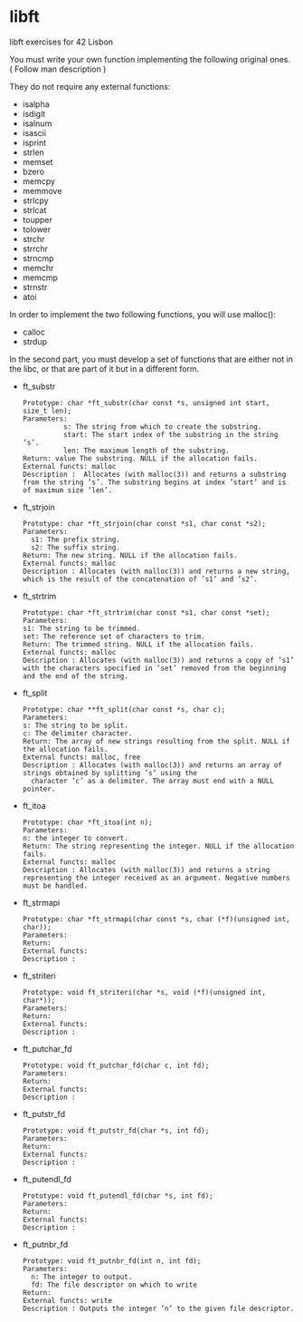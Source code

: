 # libft
libft exercises for 42 Lisbon

You must write your own function implementing the following original ones. ( Follow man description )

They do not require any external functions:
  - isalpha
  - isdigit
  - isalnum
  - isascii
  - isprint
  - strlen
  - memset
  - bzero
  - memcpy
  - memmove
  - strlcpy
  - strlcat
  - toupper
  - tolower
  - strchr
  - strrchr
  - strncmp
  - memchr
  - memcmp
  - strnstr
  - atoi

In order to implement the two following functions, you will use malloc():

  - calloc
  - strdup
  
In the second part, you must develop a set of functions that are either not in the libc,
or that are part of it but in a different form.

  - ft_substr
    ```
    Prototype: char *ft_substr(char const *s, unsigned int start, size_t len);
    Parameters: 
              s: The string from which to create the substring.
              start: The start index of the substring in the string ’s’.
              len: The maximum length of the substring.
    Return: value The substring. NULL if the allocation fails.
    External functs: malloc
    Description :  Allocates (with malloc(3)) and returns a substring from the string ’s’. The substring begins at index ’start’ and is of maximum size ’len’.
    ```
  - ft_strjoin
    ```
    Prototype: char *ft_strjoin(char const *s1, char const *s2);
    Parameters: 
      s1: The prefix string.
      s2: The suffix string.
    Return: The new string. NULL if the allocation fails.
    External functs: malloc
    Description : Allocates (with malloc(3)) and returns a new string, which is the result of the concatenation of ’s1’ and ’s2’.
      ```
  - ft_strtrim
      ```
    Prototype: char *ft_strtrim(char const *s1, char const *set);
    Parameters: 
      s1: The string to be trimmed.
      set: The reference set of characters to trim.
    Return: The trimmed string. NULL if the allocation fails.
    External functs: malloc
    Description : Allocates (with malloc(3)) and returns a copy of ’s1’ with the characters specified in ’set’ removed from the beginning and the end of the string.
      ```
  - ft_split
      ```
    Prototype: char **ft_split(char const *s, char c);
    Parameters: 
      s: The string to be split.
      c: The delimiter character.
    Return: The array of new strings resulting from the split. NULL if the allocation fails.
    External functs: malloc, free
    Description : Allocates (with malloc(3)) and returns an array of strings obtained by splitting ’s’ using the
        character ’c’ as a delimiter. The array must end with a NULL pointer.
      ```
  - ft_itoa
      ```
    Prototype: char *ft_itoa(int n);
    Parameters: 
      n: the integer to convert.
    Return: The string representing the integer. NULL if the allocation fails.
    External functs: malloc
    Description : Allocates (with malloc(3)) and returns a string representing the integer received as an argument. Negative numbers must be handled.
      ```
  - ft_strmapi
      ```
    Prototype: char *ft_strmapi(char const *s, char (*f)(unsigned int, char));
    Parameters: 
    Return: 
    External functs: 
    Description : 
      ```
  - ft_striteri
      ```
    Prototype: void ft_striteri(char *s, void (*f)(unsigned int, char*));
    Parameters: 
    Return: 
    External functs:
    Description : 
      ```
  - ft_putchar_fd
      ```
    Prototype: void ft_putchar_fd(char c, int fd);
    Parameters: 
    Return:
    External functs: 
    Description : 
      ```
  - ft_putstr_fd
      ```
    Prototype: void ft_putstr_fd(char *s, int fd);
    Parameters: 
    Return:
    External functs: 
    Description :
      ```
  - ft_putendl_fd
      ```
    Prototype: void ft_putendl_fd(char *s, int fd);
    Parameters: 
    Return: 
    External functs:
    Description :
      ```
  - ft_putnbr_fd
    ```
    Prototype: void ft_putnbr_fd(int n, int fd);
    Parameters: 
      n: The integer to output.
      fd: The file descriptor on which to write
    Return: 
    External functs: write
    Description : Outputs the integer ’n’ to the given file descriptor.
      ```

